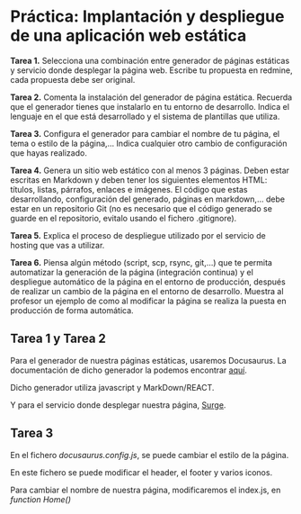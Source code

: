 # Práctica: Implantación y despliegue de una aplicación web estática

**Tarea 1.** Selecciona una combinación entre generador de páginas estáticas y
servicio donde desplegar la página web. Escribe tu propuesta en redmine, cada
propuesta debe ser original.

**Tarea 2.** Comenta la instalación del generador de página estática. 
Recuerda que el generador tienes que instalarlo en tu entorno de desarrollo. 
Indica el lenguaje en el que está desarrollado y el sistema de plantillas 
que utiliza.

**Tarea 3.** Configura el generador para cambiar el nombre de tu página, 
el tema o estilo de la página,… Indica cualquier otro cambio de 
configuración que hayas realizado.

**Tarea 4.** Genera un sitio web estático con al menos 3 páginas. 
Deben estar escritas en Markdown y deben tener los siguientes elementos HTML: 
títulos, listas, párrafos, enlaces e imágenes. El código que estas 
desarrollando, configuración del generado, páginas en markdown,… 
debe estar en un repositorio Git (no es necesario que el código generado 
se guarde en el repositorio, evitalo usando el fichero .gitignore).

**Tarea 5.** Explica el proceso de despliegue utilizado por el 
servicio de hosting que vas a utilizar.

**Tarea 6.** Piensa algún método (script, scp, rsync, git,…) que te permita 
automatizar la generación de la página (integración continua) y 
el despliegue automático de la página en el entorno de producción, 
después de realizar un cambio de la página en el entorno de desarrollo. 
Muestra al profesor un ejemplo de como al modificar la página 
se realiza la puesta en producción de forma automática.



## Tarea 1 y Tarea 2

Para el generador de nuestra páginas estáticas, usaremos Docusaurus. 
La documentación de dicho generador la podemos encontrar [aquí](https://v2.docusaurus.io/).

Dicho generador utiliza javascript y MarkDown/REACT.

Y para el servicio donde desplegar nuestra página, [Surge](https://surge.sh/).


## Tarea 3


En el fichero _docusaurus.config.js_, se puede cambiar el estilo de la página.

En este fichero se puede modificar el header, el footer y varios iconos.

Para cambiar el nombre de nuestra página, modificaremos el index.js, en 
_function Home()_
